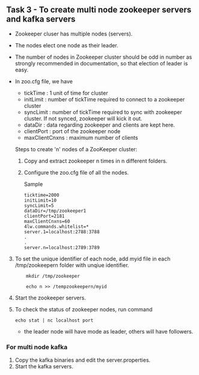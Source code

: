 ## Task 3 - To create multi node zookeeper servers and kafka servers

- Zookeeper cluser has multiple nodes (servers).
- The nodes elect one node as their leader.
- The number of nodes in Zookeeper cluster should be odd in number as strongly recommended in documentation, so that election of leader is easy.
- In zoo.cfg file, we have

  - tickTime : 1 unit of time for cluster
  - initLimit : number of tickTime required to connect to a zookeeper cluster
  - syncLimit : number of tickTime required to sync with zookeeper cluster. If not synced, zookeeper will kick it out.
  - dataDir : data regarding zookeeper and clients are kept here.
  - clientPort : port of the zookeeper node
  - maxClientCnxns : maximum number of clients

  Steps to create 'n' nodes of a ZooKeeper cluster:

  1. Copy and extract zookeeper n times in n different folders.
  2. Configure the zoo.cfg file of all the nodes.

     Sample

     ```
     ticktime=2000
     initLimit=10
     syncLimit=5
     dataDir=/tmp/zookeeper1
     clientPort=2181
     maxClientCnxns=60
     4lw.commands.whitelist=*
     server.1=localhost:2788:3788
     .
     .
     server.n=localhost:2789:3789
     ```

3.  To set the unique identifier of each node, add myid file in each /tmp/zookeepern folder with unqiue identifier.

            mkdir /tmp/zookeeper

            echo n >> /tempzookeepern/myid

4.  Start the zookeeper servers.
5.  To check the status of zookeeper nodes, run command
    ```
    echo stat | nc localhost port
    ```
    - the leader node will have mode as leader, others will have followers.

### For multi node kafka

1. Copy the kafka binaries and edit the server.properties.
2. Start the kafka servers.
